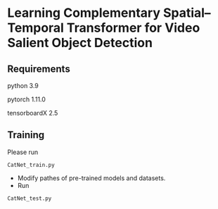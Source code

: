 # Learning Complementary Spatial–Temporal Transformer for Video Salient Object Detection

## Requirements
python 3.9

pytorch 1.11.0

tensorboardX 2.5

## Training
Please run 
```
CatNet_train.py
```

- Modify pathes of pre-trained models and datasets.
- Run 
```
CatNet_test.py
```


